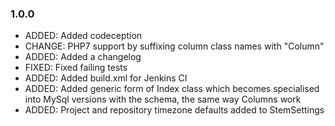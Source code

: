 ### 1.0.0

* ADDED:    Added codeception
* CHANGE:   PHP7 support by suffixing column class names with "Column"
* ADDED:    Added a changelog
* FIXED:    Fixed failing tests
* ADDED:    Added build.xml for Jenkins CI
* ADDED:    Added generic form of Index class which becomes specialised into MySql versions with the schema, the same way Columns work
* ADDED:    Project and repository timezone defaults added to StemSettings